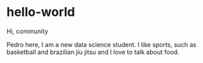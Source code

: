 # hello-world

Hi, community

Pedro here, I am a new data science student. I like sports, such as basketball and brazilian jiu jitsu and I love to talk about food.

